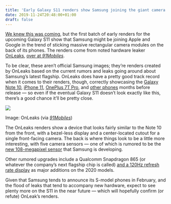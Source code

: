 ```yaml
---
title: 'Early Galaxy S11 renders show Samsung joining the giant camera rectangle trend'
date: 2019-11-24T20:48:00+01:00
draft: false
---
```


  

[We knew this was coming](https://www.theverge.com/circuitbreaker/2019/6/12/18663281/google-pixel-4-apple-iphone-11-ugly-square-phone-cameras-modules), but the first batch of early renders for the upcoming Galaxy S11 show that Samsung might be joining Apple and Google in the trend of sticking massive rectangular camera modules on the back of its phones. The renders come from noted hardware leaker [OnLeaks](https://twitter.com/OnLeaks/status/1197833371516329985), [over at _91Mobiles_](https://www.91mobiles.com/hub/samsung-galaxy-s11-render-design-exclusive).

  

To be clear, these aren’t official Samsung images; they’re renders created by OnLeaks based on the current rumors and leaks going around about Samsung’s latest flagship. OnLeaks does have a pretty good track record when it comes to their renders, though, correctly showcasing the [Galaxy Note 10](https://www.theverge.com/2019/6/12/18662730/samsung-galaxy-note-10-photos-renders-features-screen-headphone-jack), [iPhone 11](https://www.theverge.com/2019/1/11/18178185/iphone-11-rumor-2019-triple-camera-system), [OnePlus 7T Pro](https://www.theverge.com/2019/9/18/20872094/oneplus-7t-pro-image-design-camera-sensor), and [other phones](https://www.theverge.com/2019/7/8/20686065/google-pixel-4-xl-cad-renders-dimensions-size-bezels-rumor) months before release — so even if the eventual Galaxy S11 doesn’t look exactly like this, there’s a good chance it’ll be pretty close.

  

  
  
  
![](https://cdn.vox-cdn.com/thumbor/uA1gLfKPWLdCLEl1b9uvEheSiCE=/0x0:2048x1152/1200x0/filters:focal(0x0:2048x1152):no_upscale()/cdn.vox-cdn.com/uploads/chorus_asset/file/19400411/Samsung_Galaxy_S11_5K_render_4.jpg)  
  
  
  
  
  
  
Image: OnLeaks (via [_91Mobiles_](https://www.91mobiles.com/hub/samsung-galaxy-s11-render-design-exclusive))  
  
  
  

The OnLeaks renders show a device that looks fairly similar to the Note 10 from the front, with a bezel-less display and a center-located cutout for a single front-facing camera. The back is where things look to be a little more interesting, with five camera sensors — one of which is rumored to be the [new 108-megapixel sensor](https://www.theverge.com/2019/8/12/20801750/samsung-108-megapixel-smartphone-camera-sensor-xiaomi-100-million-pixels-6k-video-recording) that Samsung is developing.

  

Other rumored upgrades include a Qualcomm Snapdragon 865 (or whatever the company’s next flagship chip is called) [and a 120Hz refresh rate display](https://www.cnet.com/news/samsung-galaxy-s11-will-probably-have-a-120hz-display/) as major additions on the 2020 models.

  

Given that Samsung tends to announce its S-model phones in February, and the flood of leaks that tend to accompany new hardware, expect to see plenty more on the S11 in the near future — which will hopefully confirm (or refute) OnLeak’s renders.